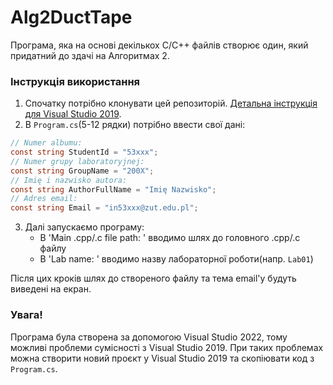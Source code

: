 # Alg2DuctTape

Програма, яка на основі декількох C/C++ файлів створює один, який придатний до здачі на Алгоритмах 2.

### Інструкція використання
1. Спочатку потрібно клонувати цей репозиторій. [Детальна інструкція для Visual Studio 2019](https://learn.microsoft.com/en-us/visualstudio/version-control/git-clone-repository?view=vs-2019).
2. В ```Program.cs```(5-12 рядки) потрібно ввести свої дані:
```csharp
// Numer albumu:
const string StudentId = "53xxx";
// Numer grupy laboratoryjnej:
const string GroupName = "200X";
// Imię i nazwisko autora:
const string AuthorFullName = "Imię Nazwisko";
// Adres email:
const string Email = "in53xxx@zut.edu.pl";
```
3. Далі запускаємо програму:
   * В 'Main .cpp/.c file path: ' вводимо шлях до головного .cpp/.c файлу
   * В 'Lab name: ' вводимо назву лабораторної роботи(напр. ```Lab01```)

Після цих кроків шлях до створеного файлу та тема email'у будуть виведені на екран.

### Увага!
Програма була створена за допомогою Visual Studio 2022, тому можливі проблеми сумісності з Visual Studio 2019. При таких проблемах можна створити новий проєкт у Visual Studio 2019 та скопіювати код з ```Program.cs```.
